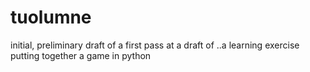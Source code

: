 # tuolumne

initial, preliminary draft of a first pass at a draft of
 ..a learning exercise putting together a game in python
